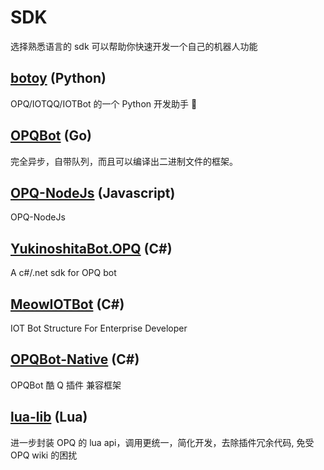 # SDK

<div class="u-h2__pt-mt-30">

选择熟悉语言的 sdk 可以帮助你快速开发一个自己的机器人功能

## [botoy](https://github.com/opq-osc/botoy) (Python)

OPQ/IOTQQ/IOTBot 的一个 Python 开发助手 🐌

## [OPQBot](https://github.com/opq-osc/OPQBot) (Go)

完全异步，自带队列，而且可以编译出二进制文件的框架。

## [OPQ-NodeJs](https://github.com/opq-osc/OPQ-NodeJs) (Javascript)

OPQ-NodeJs

## [YukinoshitaBot.OPQ](https://github.com/opq-osc/YukinoshitaBot.OPQ) (C#)

A c#/.net sdk for OPQ bot

## [MeowIOTBot](https://github.com/DavidSciMeow/MeowIOTBot) (C#)

IOT Bot Structure For Enterprise Developer

## [OPQBot-Native](https://github.com/opq-osc/OPQBot-Native) (C#)

OPQBot 酷 Q 插件 兼容框架

## [lua-lib](https://github.com/opq-osc/lua-lib) (Lua)

进一步封装 OPQ 的 lua api，调用更统一，简化开发，去除插件冗余代码, 免受 OPQ wiki 的困扰

</div>